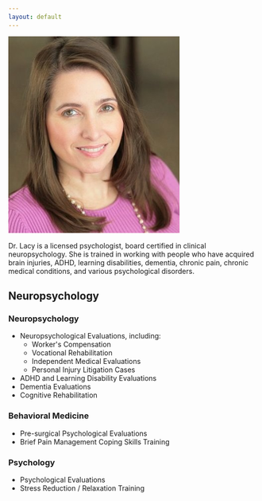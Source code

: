 ```yaml
---
layout: default
---
```


<div class="about-dr-lacy">
  <img src="images/rachel-lacy.jpg">
  <p>
    Dr. Lacy is a licensed psychologist, board certified in clinical neuropsychology. She is trained in working
    with people who have acquired brain injuries, ADHD, learning disabilities, dementia, chronic pain,
    chronic medical conditions, and various psychological disorders.
  </p>
  <div class="clear"></div>
</div>


## Neuropsychology

### Neuropsychology
* Neuropsychological Evaluations, including:
  * Worker's Compensation
  * Vocational Rehabilitation
  * Independent Medical Evaluations
  * Personal Injury Litigation Cases
* ADHD and Learning Disability Evaluations
* Dementia Evaluations
* Cognitive Rehabilitation

### Behavioral Medicine
* Pre-surgical Psychological Evaluations
* Brief Pain Management Coping Skills Training

### Psychology
* Psychological Evaluations
* Stress Reduction / Relaxation Training
